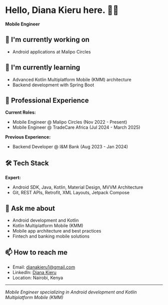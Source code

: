 # Hello, Diana Kieru here. 👋🤓

**Mobile Engineer**

## 🔭 I'm currently working on
- Android applications at Malipo Circles

## 🌱 I'm currently learning
- Advanced Kotlin Multiplatform Mobile (KMM) architecture
- Backend development with Spring Boot

## 💼 Professional Experience
**Current Roles:**
- Mobile Engineer @ Malipo Circles (Nov 2022 - Present)
- Mobile Engineer @ TradeCare Africa (Jul 2024 - March 2025)


**Previous Experience:**
- Backend Developer @ I&M Bank (Aug 2023 - Jan 2024)

## 🛠️ Tech Stack

**Expert:**
- Android SDK, Java, Kotlin, Material Design, MVVM Architecture
- Git, REST APIs, Retrofit, XML Layouts, Jetpack Compose

## 💬 Ask me about
- Android development and Kotlin
- Kotlin Multiplatform Mobile (KMM)
- Mobile app architecture and best practices
- Fintech and banking mobile solutions

## 📫 How to reach me
- Email: dianakieru1@gmail.com
- LinkedIn: [Diana Kieru](https://linkedin.com/in/diana-kieru)
- Location: Nairobi, Kenya


---
*Mobile Engineer specializing in Android development and Kotlin Multiplatform Mobile (KMM)*

